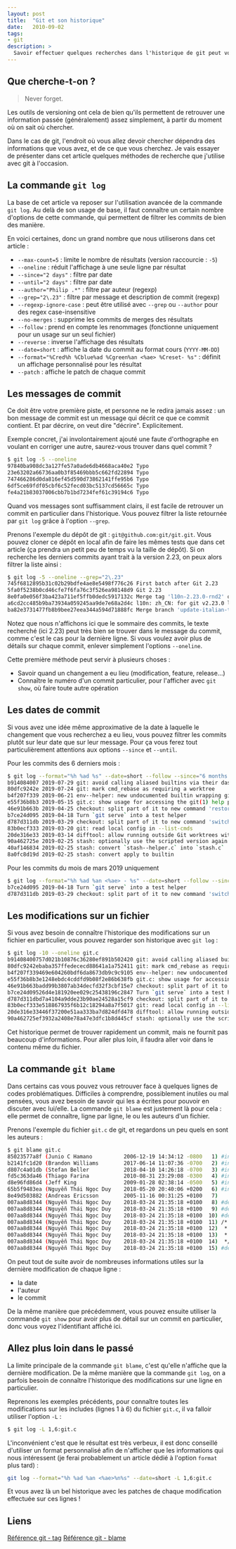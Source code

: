 ```yaml
---
layout: post
title:  "Git et son historique"
date:   2010-09-02
tags:
- git
description: >
  Savoir effectuer quelques recherches dans l'historique de git peut vous faire gagner beaucoup de temps.
---
```


## Que cherche-t-on ?

> Never forget.

Les outils de versioning ont cela de bien qu'ils permettent de retrouver une information passée (généralement) assez simplement, à partir du moment où on sait où chercher.

Dans le cas de git, l'endroit où vous allez devoir chercher dépendra des informations que vous avez, et de ce que vous cherchez. Je vais essayer de présenter dans cet article quelques méthodes de recherche que j'utilise avec git à l'occasion.

## La commande `git log`

La base de cet article va reposer sur l'utilisation avancée de la commande `git log`. Au delà de son usage de base, il faut connaître un certain nombre d'options de cette commande, qui permettent de filtrer les commits de bien des manière.

En voici certaines, donc un grand nombre que nous utiliserons dans cet article :
- `--max-count=5` : limite le nombre de résultats (version raccourcie : `-5`)
- `--oneline` : réduit l'affichage à une seule ligne par résultat
- `--since="2 days"` : filtre par date
- `--until="2 days"` : filtre par date
- `--author="Philip .*"` : filtre par auteur (regexp)
- `--grep="2\.23"` : filtre par message et description de commit (regexp)
- `--regexp-ignore-case` : peut être utilisé avec `--grep` ou `--author` pour des regex case-insensitive
- `--no-merges` : supprime les commits de merges des résultats
- `--follow` : prend en compte les renommages (fonctionne uniquement pour un usage sur un seul fichier)
- `--reverse` : inverse l'affichage des résultats
- `--date=short` : affiche la date du commit au format cours (`YYYY-MM-DD`)
- `--format="%Cred%h %Cblue%ad %Cgreen%an <%ae> %Creset- %s"` : définit un affichage personnalisé pour les résultat
- `--patch` : affiche le patch de chaque commit

## Les messages de commit

Ce doit être votre première piste, et personne ne le redira jamais assez : un bon message de commit est un message qui décrit ce que ce commit contient. Et par décrire, on veut dire "décrire". Explicitement.

Exemple concret, j'ai involontairement ajouté une faute d'orthographe en voulant en corriger une autre, saurez-vous trouver dans quel commit ?

```sh
$ git log -5 --oneline
97840ba908dc3a127fe57a0ade6db4668aca40e2 Typo
23e63202a66736aa0b3f85469bbb5c662fd22894 Typo
747466286d0da816ef45d590d73862141ffe95b6 Typo
6df5ce69fdf05cbf6c52fecd03bc5137cd56665c Typo
fe4a21b83037006cbb7b1bd7234fef61c39194c6 Typo
```

Quand vos messages sont suffisamment clairs, il est facile de retrouver un commit en particulier dans l'historique. Vous pouvez filtrer la liste retournée par `git log` grâce à l'option `--grep`.

Prenons l'exemple du dépôt de git : `git@github.com:git/git.git`. Vous pouvez cloner ce dépôt en local afin de faire les mêmes tests que dans cet article (ça prendra un petit peu de temps vu la taille de dépôt). Si on recherche les derniers commits ayant trait à la version 2.23, on peux alors filtrer la liste ainsi :

```sh
$ git log -5 --oneline --grep="2\.23"
745f6812895b31c02b29bdfe4ae8e5498f776c26 First batch after Git 2.23
5fa0f5238b0cd46cfe7f6fa76c3f526ea98148d9 Git 2.23
8e0fa0e056f3ba423a711ef5ffb0dedc5917132c Merge tag 'l10n-2.23.0-rnd2' of git://github.com/git-l10n/git-po
a6cd2cc485b9ba73934a059245aa9de7e68a2d4c l10n: zh_CN: for git v2.23.0 l10n round 1~2
ba82e3731477fb8b9bee27eea344a594d71888fc Merge branch 'update-italian-translation' of github.com:AlessandroMenti/git-po
```

Notez que nous n'affichons ici que le sommaire des commits, le texte recherché (ici 2.23) peut très bien se trouver dans le message du commit, comme c'est le cas pour la dernière ligne. Si vous voulez avoir plus de détails sur chaque commit, enlever simplement l'options `--oneline`.

Cette première méthode peut servir à plusieurs choses :
- Savoir quand un changement a eu lieu (modification, feature, release...)
- Connaître le numéro d'un commit particulier, pour l'afficher avec `git show`, où faire toute autre opération

## Les dates de commit

Si vous avez une idée même approximative de la date à laquelle le changement que vous recherchez a eu lieu, vous pouvez filtrer les commits plutôt sur leur date que sur leur message. Pour ça vous ferez tout particulièrement attentions aux options `--since` et `--until`.

Pour les commits des 6 derniers mois :

```sh
$ git log --format="%h %ad %s" --date=short --follow --since="6 months ago" git.c
b914084007 2019-07-29 git: avoid calling aliased builtins via their dashed form
80dfc9242e 2019-07-24 git: mark cmd_rebase as requiring a worktree
b4f207f339 2019-06-21 env--helper: new undocumented builtin wrapping git_env_*()
e55f36b8b3 2019-05-15 git.c: show usage for accessing the git(1) help page
46e91b663b 2019-04-25 checkout: split part of it to new command 'restore'
b7ce24d095 2019-04-18 Turn `git serve` into a test helper
d787d311db 2019-03-29 checkout: split part of it to new command 'switch'
83b0ecf333 2019-03-20 git: read local config in --list-cmds
20de316e33 2019-03-14 difftool: allow running outside Git worktrees with --no-index
90a462725e 2019-02-25 stash: optionally use the scripted version again
40af146834 2019-02-25 stash: convert `stash--helper.c` into `stash.c`
8a0fc8d19d 2019-02-25 stash: convert apply to builtin
```

Pour les commits du mois de mars 2019 uniquement

```sh
$ git log --format="%h %ad %an <%ae> - %s" --date=short --follow --since="2019-04-01" --until="2019-04-30" git.c
b7ce24d095 2019-04-18 Turn `git serve` into a test helper
d787d311db 2019-03-29 checkout: split part of it to new command 'switch'
```

## Les modifications sur un fichier

Si vous avez besoin de connaître l'historique des modifications sur un fichier en particulier, vous pouvez regarder son historique avec `git log` :

```sh
$ git log -10 --oneline git.c
b91408400757d021b10876c36280ef891b502420 git: avoid calling aliased builtins via their dashed form
80dfc9242ebaba357ffedececd88641a1a752411 git: mark cmd_rebase as requiring a worktree
b4f207f339469e604260bdf6da8673db9c9c9105 env--helper: new undocumented builtin wrapping git_env_*()
e55f36b8b3e1248ebdc4cddfd9b08f2e86b638fb git.c: show usage for accessing the git(1) help page
46e91b663badd99b3807ab34decfd32f3cbf15e7 checkout: split part of it to new command 'restore'
b7ce24d09526d4e181920ee029c25438196c2847 Turn `git serve` into a test helper
d787d311dbd7a4104a9dde23b90ae24528a15cf9 checkout: split part of it to new command 'switch'
83b0ecf333e518867935f6b12c18294a8a7f5017 git: read local config in --list-cmds
20de316e33446f37200e51aa333ba7d824dfd478 difftool: allow running outside Git worktrees with --no-index
90a462725ef3932a2408e78a47e3dfc1b8d445cf stash: optionally use the scripted version again
```

Cet historique permet de trouver rapidement un commit, mais ne fournit pas beaucoup d'informations. Pour aller plus loin, il faudra aller voir dans le contenu même du fichier.

## La commande `git blame`

Dans certains cas vous pouvez vous retrouver face à quelques lignes de codes problématiques. Difficiles à comprendre, possiblement inutiles ou mal pensées, vous avez besoin de savoir qui les a écrites pour pouvoir en discuter avec lui/elle. La commande `git blame` est justement là pour cela : elle permet de connaître, ligne par ligne, le ou les auteurs d'un fichier.

Prenons l'exemple du fichier `git.c` de git, et regardons un peu quels en sont les auteurs :

```sh
$ git blame git.c
85023577a8f (Junio C Hamano          2006-12-19 14:34:12 -0800   1) #include "builtin.h"
b2141fc1d20 (Brandon Williams        2017-06-14 11:07:36 -0700   2) #include "config.h"
d807c4a01db (Stefan Beller           2018-04-10 14:26:18 -0700   3) #include "exec-cmd.h"
fd5c363da46 (Thiago Farina           2010-08-31 23:29:08 -0300   4) #include "help.h"
d8e96fd86d4 (Jeff King               2009-01-28 02:38:14 -0500   5) #include "run-command.h"
65b5f9483ea (Nguyễn Thái Ngọc Duy    2018-05-20 20:40:06 +0200   6) #include "alias.h"
8e49d503882 (Andreas Ericsson        2005-11-16 00:31:25 +0100   7)
007aa8d8344 (Nguyễn Thái Ngọc Duy    2018-03-24 21:35:18 +0100   8) #define RUN_SETUP           (1<<0)
007aa8d8344 (Nguyễn Thái Ngọc Duy    2018-03-24 21:35:18 +0100   9) #define RUN_SETUP_GENTLY    (1<<1)
007aa8d8344 (Nguyễn Thái Ngọc Duy    2018-03-24 21:35:18 +0100  10) #define USE_PAGER           (1<<2)
007aa8d8344 (Nguyễn Thái Ngọc Duy    2018-03-24 21:35:18 +0100  11) /*
007aa8d8344 (Nguyễn Thái Ngọc Duy    2018-03-24 21:35:18 +0100  12)  * require working tree to be present -- anything uses this needs
007aa8d8344 (Nguyễn Thái Ngọc Duy    2018-03-24 21:35:18 +0100  13)  * RUN_SETUP for reading from the configuration file.
007aa8d8344 (Nguyễn Thái Ngọc Duy    2018-03-24 21:35:18 +0100  14)  */
007aa8d8344 (Nguyễn Thái Ngọc Duy    2018-03-24 21:35:18 +0100  15) #define NEED_WORK_TREE              (1<<3)
```

On peut tout de suite avoir de nombreuses informations utiles sur la dernière modification de chaque ligne :
- la date
- l'auteur
- le commit

De la même manière que précédemment, vous pouvez ensuite utiliser la commande `git show` pour avoir plus de détail sur un commit en particulier, donc vous voyez l'identifiant affiché ici.

## Allez plus loin dans le passé

La limite principale de la commande `git blame`, c'est qu'elle n'affiche que la dernière modification. De la même manière que la commande `git log`, on a parfois besoin de connaître l'historique des modifications sur une ligne en particulier.

Reprenons les exemples précédents, pour connaître toutes les modifications sur les includes (lignes 1 à 6) du fichier `git.c`, il va falloir utiliser l'option `-L` :

```sh
$ git log -L 1,6:git.c
```

L'inconvénient c'est que le résultat est très verbeux, il est donc conseillé d'utiliser un format personnalisé afin de n'afficher que les informations qui nous intéressent (je ferai probablement un article dédié à l'option `format` plus tard) :

```sh
git log --format="%h %ad %an <%ae>%n%s" --date=short -L 1,6:git.c
```

Et vous avez là un bel historique avec les patches de chaque modification effectuée sur ces lignes !

## Liens

[Référence git - tag](https://git-scm.com/docs/git-tag)
[Référence git - blame](https://git-scm.com/docs/git-blame)
